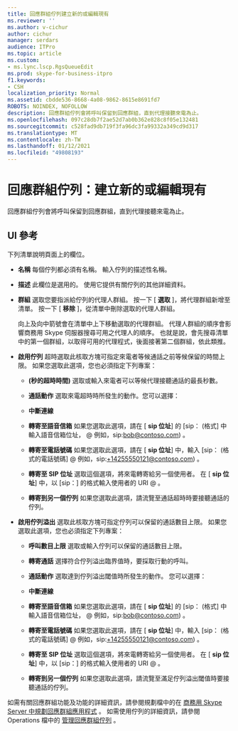 ```yaml
---
title: 回應群組佇列建立新的或編輯現有
ms.reviewer: ''
ms.author: v-cichur
author: cichur
manager: serdars
audience: ITPro
ms.topic: article
ms.custom:
- ms.lync.lscp.RgsQueueEdit
ms.prod: skype-for-business-itpro
f1.keywords:
- CSH
localization_priority: Normal
ms.assetid: cbdde536-8668-4a08-9862-8615e8691fd7
ROBOTS: NOINDEX, NOFOLLOW
description: 回應群組佇列會將呼叫保留到回應群組，直到代理接聽來電為止。
ms.openlocfilehash: 097c28db7f2ae52d7ab0b362e828c8f05e132481
ms.sourcegitcommit: c528fad9db719f3fa96dc3fa99332a349cd9d317
ms.translationtype: MT
ms.contentlocale: zh-TW
ms.lasthandoff: 01/12/2021
ms.locfileid: "49808193"
---
```

# <a name="response-groups-queue-create-new-or-edit-existing"></a>回應群組佇列：建立新的或編輯現有

回應群組佇列會將呼叫保留到回應群組，直到代理接聽來電為止。

## <a name="ui-reference"></a>UI 參考

下列清單說明頁面上的欄位。

- **名稱** 每個佇列都必須有名稱。 輸入佇列的描述性名稱。

- **描述** 此欄位是選用的。 使用它提供有關佇列的其他詳細資料。

- **群組** 選取您要指派給佇列的代理人群組。 按一下 [ **選取** ]，將代理群組新增至清單。 按一下 [ **移除** ]，從清單中刪除選取的代理人群組。

    向上及向中箭號會在清單中上下移動選取的代理群組。 代理人群組的順序會影響商務用 Skype 伺服器搜尋可用之代理人的順序。 也就是說，會先搜尋清單中的第一個群組，以取得可用的代理程式，後面接著第二個群組，依此類推。

- **啟用佇列** 超時選取此核取方塊可指定來電者等候通話之前等候保留的時間上限。 如果您選取此選項，您也必須指定下列專案：

  - **(秒的超時時間)** 選取或輸入來電者可以等候代理接聽通話的最長秒數。

  - **通話動作** 選取來電超時時所發生的動作。您可以選擇：

  - **中斷連線**

  - **轉寄至語音信箱** 如果您選取此選項，請在 [ **sip 位址**] 的 [sip： (格式] 中輸入語音信箱位址， <username> @ <domainname> 例如，sip:bob@contoso.com) 。

  - **轉寄至電話號碼** 如果您選取此選項，請在 [ **sip 位址**] 中，輸入 [sip： (格式的電話號碼] <number> @ <domainname> 例如，sip:+14255550121@contoso.com) 。

  - **轉寄至 SIP 位址** 選取這個選項，將來電轉寄給另一個使用者。 在 [ **sip 位址**] 中，以 [sip：] 的格式輸入使用者的 URI <username> @ <domainname> 。

  - **轉寄到另一個佇列** 如果您選取此選項，請流覽至通話超時時要接聽通話的佇列。

- **啟用佇列溢出** 選取此核取方塊可指定佇列可以保留的通話數目上限。 如果您選取此選項，您也必須指定下列專案：

  - **呼叫數目上限** 選取或輸入佇列可以保留的通話數目上限。

  - **轉寄通話** 選擇符合佇列溢出臨界值時，要採取行動的呼叫。

  - **通話動作** 選取達到佇列溢出閾值時所發生的動作。 您可以選擇：

  - **中斷連線**

  - **轉寄至語音信箱** 如果您選取此選項，請在 [ **sip 位址**] 的 [sip： (格式] 中輸入語音信箱位址， <username> @ <domainname> 例如，sip:bob@contoso.com) 。

  - **轉寄至電話號碼** 如果您選取此選項，請在 [ **sip 位址**] 中，輸入 [sip： (格式的電話號碼] <number> @ <domainname> 例如，sip:+14255550121@contoso.com) 。

  - **轉寄至 SIP 位址** 選取這個選項，將來電轉寄給另一個使用者。 在 [ **sip 位址**] 中，以 [sip：] 的格式輸入使用者的 URI <username> @ <domainname> 。

  - **轉寄到另一個佇列** 如果您選取此選項，請流覽至滿足佇列溢出閾值時要接聽通話的佇列。

如需有關回應群組功能及功能的詳細資訊，請參閱規劃檔中的在 [商務用 Skype Server 中規劃回應群組應用程式](../../../plan-your-deployment/enterprise-voice-solution/response-group.md) 。 如需使用佇列的詳細資訊，請參閱 Operations 檔中的 [管理回應群組佇列](https://technet.microsoft.com/library/1e91720c-ab67-4dfb-b30c-0ef2a8012310.aspx) 。



